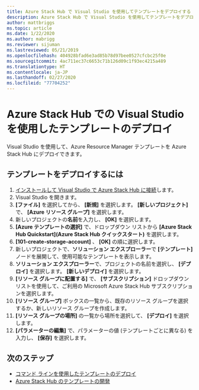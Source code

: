 ```yaml
---
title: Azure Stack Hub で Visual Studio を使用してテンプレートをデプロイする
description: Azure Stack Hub で Visual Studio を使用してテンプレートをデプロイする方法について学習します。
author: mattbriggs
ms.topic: article
ms.date: 1/22/2020
ms.author: mabrigg
ms.reviewer: sijuman
ms.lastreviewed: 05/21/2019
ms.openlocfilehash: 404928bfad6e3ad85b78d97bee0527cfcbc25f0e
ms.sourcegitcommit: 4ac711ec37c6653c71b126d09c1f93ec4215a489
ms.translationtype: HT
ms.contentlocale: ja-JP
ms.lasthandoff: 02/27/2020
ms.locfileid: "77704252"
---
```

# <a name="deploy-templates-in-azure-stack-hub-using-visual-studio"></a>Azure Stack Hub での Visual Studio を使用したテンプレートのデプロイ

Visual Studio を使用して、Azure Resource Manager テンプレートを Azure Stack Hub にデプロイできます。

## <a name="to-deploy-a-template"></a>テンプレートをデプロイするには

1. [インストールして Visual Studio で Azure Stack Hub に接続](azure-stack-install-visual-studio.md)します。
2. Visual Studio を開きます。
3. **[ファイル]** を選択してから、 **[新規]** を選択します。 **[新しいプロジェクト]** で、 **[Azure リソース グループ]** を選択します。
4. 新しいプロジェクトの**名前**を入力し、 **[OK]** を選択します。
5. **[Azure テンプレートの選択]** で、ドロップダウン リストから **[Azure Stack Hub Quickstart]\(Azure Stack Hub クイックスタート\)** を選択します。
6. **[101-create-storage-account]** 、 **[OK]** の順に選択します。
7. 新しいプロジェクトで、**ソリューション エクスプローラー**で **[テンプレート]** ノードを展開して、使用可能なテンプレートを表示します。
8. **ソリューション エクスプローラー**で、プロジェクトの名前を選択し、 **[デプロイ]** を選択します。 **[新しいデプロイ]** を選択します。
9. **[リソース グループに配置する]** で、 **[サブスクリプション]** ドロップダウン リストを使用して、ご利用の Microsoft Azure Stack Hub サブスクリプションを選択します。
10. **[リソース グループ]** ボックスの一覧から、既存のリソース グループを選択するか、新しいリソース グループを作成します。
11. **[リソース グループの場所]** の一覧から場所を選択して、 **[デプロイ]** を選択します。
12. **[パラメーターの編集]** で、パラメーターの値 (テンプレートごとに異なる) を入力し、 **[保存]** を選択します。

## <a name="next-steps"></a>次のステップ

* [コマンド ラインを使用したテンプレートのデプロイ](azure-stack-deploy-template-command-line.md)
* [Azure Stack Hub のテンプレートの開発](azure-stack-develop-templates.md)
